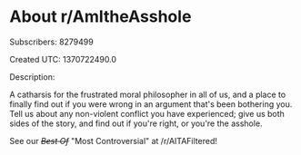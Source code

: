 # About r/AmItheAsshole

Subscribers: 8279499

Created UTC: 1370722490.0

Description:

A catharsis for the frustrated moral philosopher in all of us, and a place to finally find out if you were wrong in an argument that's been bothering you. Tell us about any non-violent conflict you have experienced; give us both sides of the story, and find out if you're right, or you're the asshole. 

See our ~~*Best Of*~~ "Most Controversial" at /r/AITAFiltered!
